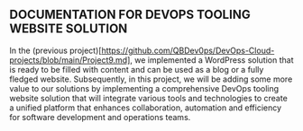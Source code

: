 ## DOCUMENTATION FOR DEVOPS TOOLING WEBSITE SOLUTION

In the (previous project)[https://github.com/QBDev0ps/DevOps-Cloud-projects/blob/main/Project9.md], we implemented a WordPress solution that is ready to be filled with content and can be used as a blog or a fully fledged website. Subsequently, in this project, we will be adding some more value to our solutions by implementing a comprehensive DevOps tooling website solution that will integrate various tools and technologies to create a unified platform that enhances collaboration, automation and efficiency for software development and operations teams.

